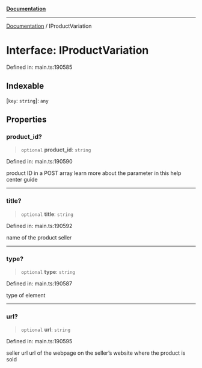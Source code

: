 [**Documentation**](../README.md)

***

[Documentation](../README.md) / IProductVariation

# Interface: IProductVariation

Defined in: main.ts:190585

## Indexable

\[`key`: `string`\]: `any`

## Properties

### product\_id?

> `optional` **product\_id**: `string`

Defined in: main.ts:190590

product ID in a POST array
learn more about the parameter in this help center guide

***

### title?

> `optional` **title**: `string`

Defined in: main.ts:190592

name of the product seller

***

### type?

> `optional` **type**: `string`

Defined in: main.ts:190587

type of element

***

### url?

> `optional` **url**: `string`

Defined in: main.ts:190595

seller url
url of the webpage on the seller’s website where the product is sold
